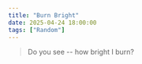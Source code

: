 ```yaml
---
title: "Burn Bright"
date: 2025-04-24 18:00:00
tags: ["Random"]
---
```


> Do you see -- how bright I burn?


